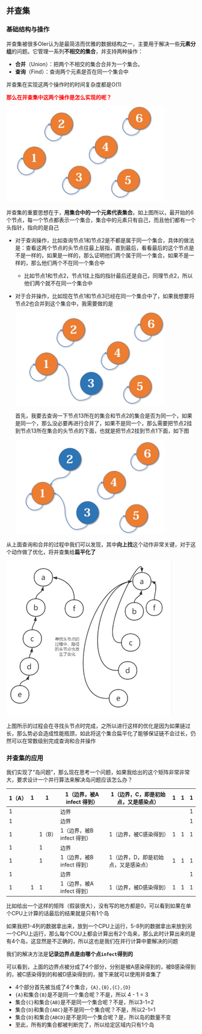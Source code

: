 ## 并查集

### 基础结构与操作

并查集被很多OIer认为是最简洁而优雅的数据结构之一，主要用于解决一些**元素分组**的问题。它管理一系列**不相交的集合**，并支持两种操作：

- **合并**（Union）：把两个不相交的集合合并为一个集合。
- **查询**（Find）：查询两个元素是否在同一个集合中

并查集在实现这两个操作时的时间复杂度都是O(1)

**<font color='red'>那么在并查集中这两个操作是怎么实现的呢？</font>**

<img src="../../../image/image-20211024142118445.png" alt="image-20211024142118445" style="zoom:50%;" />

并查集的重要思想在于，**用集合中的一个元素代表集合**。如上图所以，最开始的6个节点，每一个节点都表示一个集合，集合中的元素只有自己，而且他们都有一个头指针，指向的是自己

- 对于查询操作，比如查询节点1和节点2是不都是属于同一个集合，具体的做法是：查看这两个节点的头节点往最上层指，直到最后，看看最后的这个节点是不是一样的，如果是一样的，那么证明他们两个属于同一个集合，如果不是一样的，那么他们两个不在同一个集合中

  - 比如节点1和节点2，节点1往上指的指针最后还是自己，同理节点2，所以他们两个就不在同一个集合中

- 对于合并操作，比如现在节点1和节点3已经在同一个集合中了，如果我想要将节点2也合并到这个集合中，我需要做的是

  <img src="../../../image/image-20211024142524914.png" alt="image-20211024142524914" style="zoom:50%;" />

  首先，我要去查询一下节点13所在的集合和节点2的集合是否为同一个，如果是同一个，那么没必要再进行合并了，如果不是同一个，那么需要把节点2挂到节点13所在集合的头节点的下面，也就是把节点2挂到节点1下面，如下图

  <img src="../../../image/image-20211024142830264.png" alt="image-20211024142830264" style="zoom:50%;" />



从上面查询和合并的过程中我们可以发现，其中**向上找**这个动作非常关键，对于这个动作做了优化，将并查集给**扁平化了**

<img src="../../../image/image-20211024151355092.png" alt="image-20211024151355092" style="zoom:67%;" />

上图所示的过程会在寻找头节点时完成，之所以进行这样的优化是因为如果链过长，那么势必会造成性能瓶颈，如此将这个集合扁平化了能够保证链不会过长，仍然可以在常数级别完成查询和合并操作



### 并查集的应用

我们实现了“岛问题”，那么现在思考一个问题，如果我给出的这个矩阵非常非常大，要求设计一个并行算法来解决岛问题应该怎么办？

| 1（A） | 1    | 1      | 1（边界，被A infect 得到） | 1（边界，C，即是初始点，又是感染点） | 1    | 1    | 1    |
| ------ | ---- | ------ | -------------------------- | ------------------------------------ | ---- | ---- | ---- |
| 1      |      |        | 边界                       |                                      |      |      | 1    |
| 1      |      |        | 边界                       |                                      |      |      | 1    |
| 1      |      | 1（B） | 1（边界，被B infect 得到） | 1（边界，被C感染得到）               | 1    | 1    | 1    |
| 1      |      | 1      | 边界                       |                                      |      |      |      |
| 1      |      | 1      | 1（边界，被B infect 得到） | 1（边界，D，即是初始点，又是感染点） | 1    | 1    | 1    |
| 1      |      |        | 边界                       |                                      |      |      | 1    |
| 1      | 1    | 1      | 1（边界，被A infect 得到） | 1（边界，被D感染得到）               | 1    | 1    | 1    |

比如给出一个这样的矩阵（假装很大），没有写的地方都是0，可以看到如果在单个CPU上计算的话最后的结果就是只有1个岛

如果我把1-4列的数据拿出来，放到一个CPU上运行，5-8列的数据拿出来放到另一个CPU上运行，那么每个COU上都会计算出有2个岛来，那么此时计算出来的是有4个岛，这显然是不正确的，所以这也是我们在并行计算中要解决的问题

我们的解决方法是**记录边界点是由哪个点`infect`得到的**

可以看到，上面的边界点被分成了4个部分，分别是被A感染得到的，被B感染得到的，被C感染得到的和被D感染得到的，接下来就可以使用并查集了

- 4个部分首先被当成了4个集合，`{A},{B},{C},{D}`
- `{A}`和集合`{B}`是不是同一个集合呢？不是，所以 4 - 1 = 3
- 集合`{C}`和集合`{AB}`是不是同一个集合呢？不是，所以3-1=2
- 集合`{D}`和集合`{ABC}`是不是同一个集合呢？不是，所以2-1=1
- 集合`{D}`和集合`{ABCD}`是不是同一个集合呢？是，所以岛的数量不变
- 至此，所有的集合都被判断完了，所以给定区域内只有1个岛

